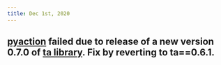 ```yaml
---
title: Dec 1st, 2020
---
```


## [pyaction](https://github.com/dennislwm/pyaction) failed due to release of a new version 0.7.0 of [ta library](https://pypi.org/project/ta). Fix by reverting to ta==0.6.1.
##
